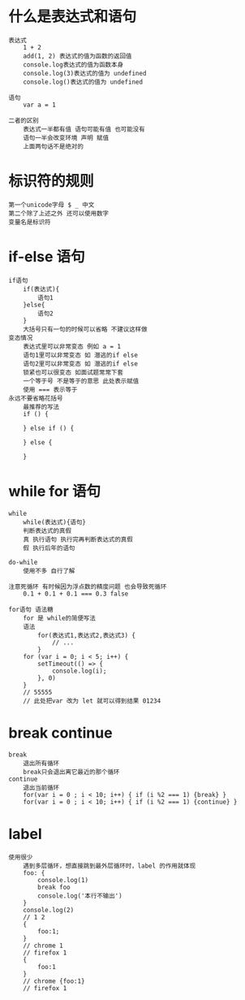 # 什么是表达式和语句

    表达式
        1 + 2
        add(1, 2) 表达式的值为函数的返回值
        console.log表达式的值为函数本身
        console.log(3)表达式的值为 undefined
        console.log()表达式的值为 undefined

    语句
        var a = 1

    二者的区别
        表达式一半都有值 语句可能有值 也可能没有
        语句一半会改变环境 声明 赋值
        上面两句话不是绝对的

# 标识符的规则

    第一个unicode字母 $ _ 中文
    第二个除了上述之外 还可以使用数字
    变量名是标识符

# if-else 语句

    if语句
        if(表达式){
            语句1
        }else{
            语句2
        }
        大括号只有一句的时候可以省略 不建议这样做
    变态情况
        表达式里可以非常变态 例如 a = 1
        语句1里可以非常变态 如 潜逃的if else
        语句2里可以非常变态 如 潜逃的if else
        锁紧也可以很变态 如面试题常常下套
        一个等于号 不是等于的意思 此处表示赋值
        使用 === 表示等于
    永远不要省略花括号
        最推荐的写法
        if () {

        } else if () {

        } else {

        }

# while for 语句

    while
        while(表达式){语句}
        判断表达式的真假
        真 执行语句 执行完再判断表达式的真假
        假 执行后年的语句

    do-while
        使用不多 自行了解

    注意死循环 有时候因为浮点数的精度问题 也会导致死循环
        0.1 + 0.1 + 0.1 === 0.3 false

    for语句 语法糖
        for 是 while的简便写法
        语法
            for(表达式1,表达式2,表达式3) {
                // ...
            }
        for (var i = 0; i < 5; i++) {
            setTimeout(() => {
                console.log(i);
            }, 0)
        }
        // 55555
        // 此处把var 改为 let 就可以得到结果 01234

# break continue

    break
        退出所有循环
        break只会退出离它最近的那个循环
    continue
        退出当前循环
        for(var i = 0 ; i < 10; i++) { if (i %2 === 1) {break} }
        for(var i = 0 ; i < 10; i++) { if (i %2 === 1) {continue} }

# label

    使用很少
        遇到多层循环，想直接跳到最外层循环时，label 的作用就体现
        foo: {
            console.log(1)
            break foo
            console.log('本行不输出')
        }
        console.log(2)
        // 1 2
        {
            foo:1;
        }
        // chrome 1
        // firefox 1
        {
            foo:1
        }
        // chrome {foo:1}
        // firefox 1
